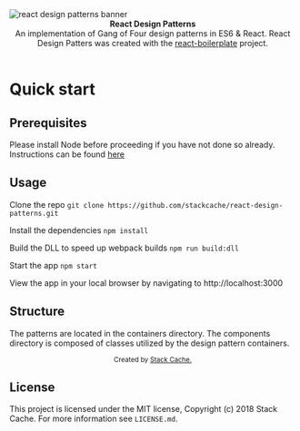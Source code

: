 <img src="app/images/github-banner.png" alt="react design patterns banner" align="center" />

<br />

<div align="center"><strong>React Design Patterns</strong></div>
<div align="center">An implementation of Gang of Four design patterns in ES6 & React. React Design Patters was created with the <a href="https://github.com/react-boilerplate/react-boilerplate">react-boilerplate</a> project.</div>

<br />

# Quick start

## Prerequisites

Please install Node before proceeding if you have not done so already. Instructions can be found <a href="https://nodejs.org">here</a>

## Usage

Clone the repo
`git clone https://github.com/stackcache/react-design-patterns.git`

Install the dependencies
`npm install`

Build the DLL to speed up webpack builds
`npm run build:dll`

Start the app
`npm start`

View the app in your local browser by navigating to http://localhost:3000

## Structure

The patterns are located in the containers directory. The components directory is composed of classes utilized by the design pattern containers.

<div align="center">
  <sub>Created by <a href="https://github.com/stackcache">Stack Cache.</a></sub>
</div>

## License

This project is licensed under the MIT license, Copyright (c) 2018 Stack Cache. For more information see `LICENSE.md`.
